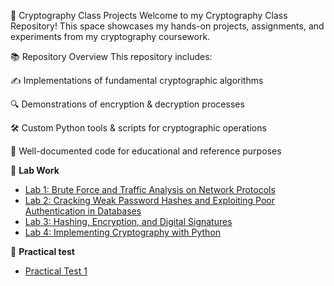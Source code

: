 🔐 Cryptography Class Projects
Welcome to my Cryptography Class Repository! This space showcases my hands-on projects, assignments, and experiments from my cryptography coursework.

📚 Repository Overview
This repository includes:

✍️ Implementations of fundamental cryptographic algorithms

🔍 Demonstrations of encryption & decryption processes

🛠️ Custom Python tools & scripts for cryptographic operations

📖 Well-documented code for educational and reference purposes


🧪 **Lab Work**  
- [Lab 1: Brute Force and Traffic Analysis on Network Protocols](./Cryptography-Class/Assessments/Lab%20Works/Lab%201/Lab%201.md)  
- [Lab 2: Cracking Weak Password Hashes and Exploiting Poor Authentication in Databases](<Cryptography-Class/Assessments/Lab Works/Lab 2/Lab 2.md>)
- [Lab 3: Hashing, Encryption, and Digital Signatures](<Cryptography-Class/Assessments/Lab Works/Lab 3/readme.md>)
- [Lab 4: Implementing Cryptography with Python](<Cryptography-Class/Assessments/Lab Works/Lab 4/lab 4.md>)
  
🧪 **Practical test** 
- [Practical Test 1](<Cryptography-Class/Assessments/Practical Test/Practical test 1.md>)